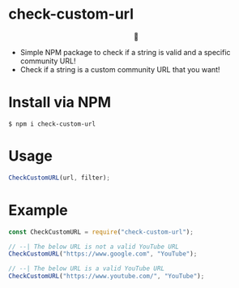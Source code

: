 # check-custom-url

<p align="center">🐜</p>

* Simple NPM package to check if a string is valid and a specific community URL!
* Check if a string is a custom community URL that you want!

# Install via NPM

`$ npm i check-custom-url `

# Usage

```javascript
CheckCustomURL(url, filter);
```

# Example

```javascript
const CheckCustomURL = require("check-custom-url");

// --| The below URL is not a valid YouTube URL
CheckCustomURL("https://www.google.com", "YouTube");

// --| The below URL is a valid YouTube URL
CheckCustomURL("https://www.youtube.com/", "YouTube");
```
